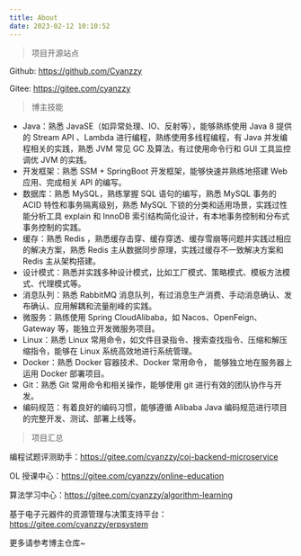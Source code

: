 ```yaml
---
title: About
date: 2023-02-12 10:10:52
---
```



> 项目开源站点

Github: https://github.com/Cyanzzy

Gitee: https://gitee.com/cyanzzy

> 博主技能

* Java：熟悉 JavaSE（如异常处理、IO、反射等），能够熟练使用 Java 8 提供的 Stream API 、Lambda 进行编程，熟练使用多线程编程，有 Java 并发编程相关的实践，熟悉 JVM 常见 GC 及算法，有过使用命令行和 GUI 工具监控调优 JVM 的实践。
* 开发框架：熟悉 SSM + SpringBoot 开发框架，能够快速并熟练地搭建 Web 应用、完成相关 API 的编写。
* 数据库：熟悉 MySQL，熟练掌握 SQL 语句的编写，熟悉 MySQL 事务的 ACID 特性和事务隔离级别，熟悉 MySQL 下锁的分类和适用场景，实践过性能分析工具 explain 和 InnoDB 索引结构简化设计，有本地事务控制和分布式事务控制的实践。
* 缓存：熟悉 Redis ，熟悉缓存击穿、缓存穿透、缓存雪崩等问题并实践过相应的解决方案，熟悉 Redis 主从数据同步原理，实践过缓存不一致解决方案和 Redis 主从架构搭建。
* 设计模式：熟悉并实践多种设计模式，比如工厂模式、策略模式、模板方法模式、代理模式等。
* 消息队列：熟悉 RabbitMQ 消息队列，有过消息生产消费、手动消息确认、发布确认、应用解耦和流量削峰的实践。
* 微服务：熟练使用 Spring CloudAlibaba，如 Nacos、OpenFeign、Gateway 等，能独立开发微服务项目。
* Linux：熟悉 Linux 常用命令，如文件目录指令、搜索查找指令、压缩和解压缩指令，能够在 Linux 系统高效地进行系统管理。 
* Docker：熟悉 Docker 容器技术、Docker 常用命令， 能够独立地在服务器上运用 Docker 部署项目。
* Git：熟悉 Git 常用命令和相关操作，能够使用 git 进行有效的团队协作与开发。
* 编码规范：有着良好的编码习惯，能够遵循 Alibaba Java 编码规范进行项目的完整开发、测试、部署上线等。


> 项目汇总

编程试题评测助手：https://gitee.com/cyanzzy/coj-backend-microservice

OL 授课中心：https://gitee.com/cyanzzy/online-education

算法学习中心：https://gitee.com/cyanzzy/algorithm-learning

基于电子元器件的资源管理与决策支持平台：https://gitee.com/cyanzzy/erpsystem

更多请参考博主仓库~